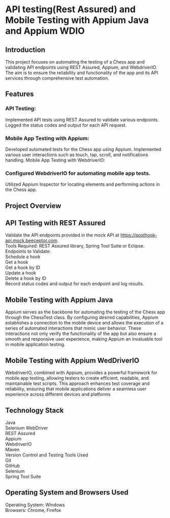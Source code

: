 # API testing(Rest Assured) and Mobile Testing with Appium Java and Appium WDIO

## Introduction
This project focuses on automating the testing of a Chess app and validating API endpoints using REST Assured, Appium, and WebdriverIO. The aim is to ensure the reliability and functionality of the app and its API services through comprehensive test automation.

## Features
### API Testing:
Implemented API tests using REST Assured to validate various endpoints.
Logged the status codes and output for each API request.

### Mobile App Testing with Appium:
Developed automated tests for the Chess app using Appium.
Implemented various user interactions such as touch, tap, scroll, and notifications handling.
Mobile App Testing with WebdriverIO:

### Configured WebdriverIO for automating mobile app tests.
Utilized Appium Inspector for locating elements and performing actions in the Chess app.

## Project Overview
## API Testing with REST Assured
Validate the API endpoints provided in the mock API at https://posthook-api.mock.beeceptor.com.  
Tools Required: REST Assured library, Spring Tool Suite or Eclipse.  
Endpoints to Validate:  
Schedule a hook  
Get a hook  
Get a hook by ID  
Update a hook  
Delete a hook by ID  
Record status codes and output for each endpoint and log results.

## Mobile Testing with Appium Java
Appium serves as the backbone for automating the testing of the Chess app through the ChessTest class. By configuring desired capabilities, Appium establishes a connection to the mobile device and allows the execution of a series of automated interactions that mimic user behavior. These interactions not only verify the functionality of the app but also ensure a smooth and responsive user experience, making Appium an invaluable tool in mobile application testing.

## Mobile Testing with Appium WedDriverIO
WebdriverIO, combined with Appium, provides a powerful framework for mobile app testing, allowing testers to create efficient, readable, and maintainable test scripts. This approach enhances test coverage and reliability, ensuring that mobile applications deliver a seamless user experience across different devices and platforms
## Technology Stack
Java  
Selenium WebDriver  
REST Assured  
Appium  
WebdriverIO  
Maven  
Version Control and Testing Tools Used  
Git  
GitHub  
Selenium  
Spring Tool Suite

## Operating System and Browsers Used
Operating System: Windows  
Browsers: Chrome, Firefox

